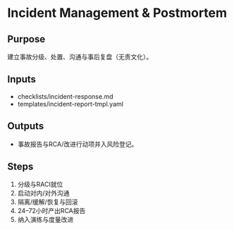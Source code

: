# Incident Management & Postmortem

## Purpose

建立事故分级、处置、沟通与事后复盘（无责文化）。

## Inputs

- checklists/incident-response.md
- templates/incident-report-tmpl.yaml

## Outputs

- 事故报告与RCA/改进行动项并入风险登记。

## Steps

1. 分级与RACI就位
2. 启动对内/对外沟通
3. 隔离/缓解/恢复与回滚
4. 24–72小时产出RCA报告
5. 纳入演练与度量改进
